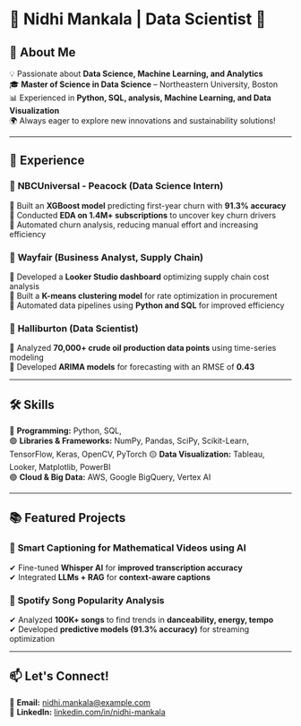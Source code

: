 # 🌟 Nidhi Mankala | Data Scientist 🚀


## 🎯 About Me
💡 Passionate about **Data Science, Machine Learning, and Analytics**  
🎓 **Master of Science in Data Science** – Northeastern University, Boston  
📊 Experienced in **Python, SQL, analysis, Machine Learning, and Data Visualization**  
🌍 Always eager to explore new innovations and sustainability solutions!  

---

## 💼 Experience
### 📌 **NBCUniversal - Peacock (Data Science Intern)**
🔹 Built an **XGBoost model** predicting first-year churn with **91.3% accuracy**  
🔹 Conducted **EDA on 1.4M+ subscriptions** to uncover key churn drivers  
🔹 Automated churn analysis, reducing manual effort and increasing efficiency  

### 📌 **Wayfair (Business Analyst, Supply Chain)**
🔹 Developed a **Looker Studio dashboard** optimizing supply chain cost analysis  
🔹 Built a **K-means clustering model** for rate optimization in procurement  
🔹 Automated data pipelines using **Python and SQL** for improved efficiency  

### 📌 **Halliburton (Data Scientist)**
🔹 Analyzed **70,000+ crude oil production data points** using time-series modeling  
🔹 Developed **ARIMA models** for forecasting with an RMSE of **0.43**  

---

## 🛠 Skills
🔵 **Programming:** Python, SQL,   
🟢 **Libraries & Frameworks:** NumPy, Pandas, SciPy, Scikit-Learn, TensorFlow, Keras, OpenCV, PyTorch
🟡 **Data Visualization:** Tableau, Looker, Matplotlib, PowerBI  
🟣 **Cloud & Big Data:** AWS, Google BigQuery, Vertex AI  

---

## 📚 Featured Projects
### 🧠 **Smart Captioning for Mathematical Videos using AI**
✔ Fine-tuned **Whisper AI** for **improved transcription accuracy**  
✔ Integrated **LLMs + RAG** for **context-aware captions**  

### 🎵 **Spotify Song Popularity Analysis**
✔ Analyzed **100K+ songs** to find trends in **danceability, energy, tempo**  
✔ Developed **predictive models (91.3% accuracy)** for streaming optimization  

---

## 📫 Let's Connect!
📧 **Email:** nidhi.mankala@example.com  
🔗 **LinkedIn:** [linkedin.com/in/nidhi-mankala](https://linkedin.com/in/nidhi-mankala)  

